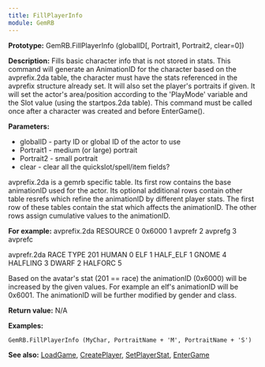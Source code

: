 ```yaml
---
title: FillPlayerInfo
module: GemRB
---
```


**Prototype:** GemRB.FillPlayerInfo (globalID[, Portrait1, Portrait2, clear=0])

**Description:** Fills basic character info that is not stored in stats. 
This command will generate an AnimationID for the character based on the 
avprefix.2da table, the character must have the stats referenced in the 
avprefix structure already set. It will also set the player's portraits if 
given. It will set the actor's area/position according to the 'PlayMode' 
variable and the Slot value (using the startpos.2da table). This command 
must be called once after a character was created and before EnterGame().

**Parameters:**
  * globalID - party ID or global ID of the actor to use
  * Portrait1 - medium (or large) portrait
  * Portrait2 - small portrait
  * clear - clear all the quickslot/spell/item fields?

avprefix.2da is a gemrb specific table. Its first row contains the base animationID used for the actor. Its optional additional rows contain other table resrefs which refine the animationID by different player stats. The first row of these tables contain the stat which affects the animationID. The other rows assign cumulative values to the animationID. 

**For example:**
avprefix.2da
        RESOURCE
0       0x6000
1       avprefr
2       avprefg
3       avprefc

avprefr.2da
                RACE
TYPE            201
HUMAN           0
ELF             1
HALF_ELF        1
GNOME           4
HALFLING        3
DWARF           2
HALFORC         5

Based on the avatar's stat (201 == race) the animationID (0x6000) will be increased by the given values. For example an elf's animationID will be 0x6001. The animationID will be further modified by gender and class.

**Return value:** N/A

**Examples:**

    GemRB.FillPlayerInfo (MyChar, PortraitName + 'M', PortraitName + 'S')

**See also:** [LoadGame](LoadGame.md), [CreatePlayer](CreatePlayer.md), [SetPlayerStat](SetPlayerStat.md), [EnterGame](EnterGame.md)

